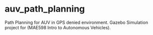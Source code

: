 # auv_path_planning
Path Planning for AUV in GPS denied environment. Gazebo Simulation project for (MAE598 Intro to Autonomous Vehicles).
